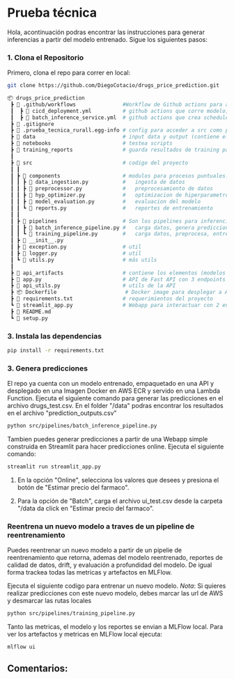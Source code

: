 # Prueba técnica 

Hola, acontinuación podras encontrar las instrucciones para generar inferencias a partir del modelo entrenado.
Sigue los siguientes pasos:

### 1. Clona el Repositorio

Primero, clona el repo para correr en local:

```bash
git clone https://github.com/DiegoCotacio/drugs_price_prediction.git
```
```bash
📦 drugs_price_prediction
 ┣ 📂 .github/workflows               #Workflow de Github actions para automatizar retraining y batch inference  
 ┃  ┣ 📄 cicd_deployment.yml          # github actions que corre modelo, lo dockeriza, despliega en AWS ECR y lambda.
 ┃  ┣ 📄 batch_inference_service.yml  # github actions que crea schedule para ejecutar periodicamente el inferece batch job
 ┣ 📂 .gitignore
 ┣ 📂 .prueba_tecnica_rurall.egg-info # config para acceder a src como package
 ┣ 📂 data                            # input data y output (contiene el submission output)
 ┣ 📂 notebooks                       # testea scripts
 ┣ 📂 training_reports                # guarda resultados de training para data quality, drift y model evaluation
 ┃
 ┣ 📂 src                             # codigo del proyecto
 ┃ ┃
 ┃ ┣ 📂 components                    # modulos para procesos puntuales:
 ┃ ┃ ┣ 📝 data_ingestion.py           #   ingesta de datos
 ┃ ┃ ┣ 📝 preprocessor.py             #   preprocesamiento de datos
 ┃ ┃ ┣ 📝 hyp_optimizer.py            #   optimizacion de hiperparametros del modelo
 ┃ ┃ ┣ 📝 model_evaluation.py         #   evaluacion del modelo
 ┃ ┃ ┗ 📝 reports.py                  #   reportes de entrenamiento
 ┃ ┃                                   
 ┃ ┣ 📂 pipelines                     # Son los pipelines para inferencia y entrenamiento
 ┃ ┃ ┣ 📝 batch_inference_pipeline.py #   carga datos, genera prediccion y guarda resultados
 ┃ ┃ ┗ 📝 training_pipeline.py        #   carga datos, preprocesa, entrena modelo, evalua y guarda modelo
 ┃ ┣ 📝 __init__.py
 ┃ ┣ 📝 exception.py                  # util
 ┃ ┣ 📝 logger.py                     # util
 ┃ ┗ 📝 utils.py                      # más utils
 ┃
 ┣ 📂 api_artifacts                   # contiene los elementos (modelos y csv) para desplegar la API
 ┣ 📝 app.py                          # API de Fast API con 3 endpoints para generar inferencias
 ┣ 📝 api_utils.py                    # utils de la API
 ┣ 📦 Dockerfile                      # Docker image para desplegar a AWS ECR y consumir en Lambda Function
 ┣ 📂 requirements.txt                # requerimientos del proyecto
 ┗ 🐍 streamlit_app.py                # Webapp para interactuar con 2 endpoints de la API
 ┣ 📄 README.md
 ┗ 📝 setup.py
```

### 3. Instala las dependencias

```bash
pip install -r requirements.txt
```

### 3. Genera predicciones


El repo ya cuenta con un modelo entrenado, empaquetado en una API y desplegado en una Imagen Docker en AWS ECR y servido en una Lambda Function. Ejecuta el siguiente comando para generar las predicciones en el archivo drugs_test.csv. En el folder "/data" podras encontrar los resultados en el archivo "prediction_outputs.csv"


```bash
python src/pipelines/batch_inference_pipeline.py
```

Tambien puedes generar predicciones a partir de una Webapp simple construida en Streamlit para hacer predicciones online.
Ejecuta el siguiente comando:

```bash
streamlit run streamlit_app.py
```

1. En la opción "Online", selecciona los valores que desees y presiona el botón de "Estimar precio del farmaco".

2. Para la opción de "Batch", carga el archivo ui_test.csv desde la carpeta "/data da click en "Estimar precio del farmaco".


### Reentrena un nuevo modelo a traves de un pipeline de reentrenamiento 

Puedes reentrenar un nuevo modelo a partir de un pipelie de reentrenamiento que retorna, ademas del modelo reentrenado, reportes de calidad de datos, drift, y evaluación a profundidad del modelo. De igual forma trackea todas 
las metricas y artefactos en MLFlow.

Ejecuta el siguiente codigo para entrenar un nuevo modelo.
*Nota*: Si quieres realizar predicciones con este nuevo modelo, debes marcar las url de AWS y desmarcar las rutas locales 


```bash
python src/pipelines/training_pipeline.py
```

Tanto las metricas, el modelo y los reportes se envian a MLFlow local.
Para ver los artefactos y metricas en MLFlow local ejecuta:

```bash
mlflow ui
```
## Comentarios:


